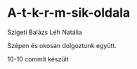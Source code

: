 # A-t-k-r-m-sik-oldala

Szigeti Balázs
Léh Natália

Szépen és okosan dolgoztunk együtt.

10-10 commit készült